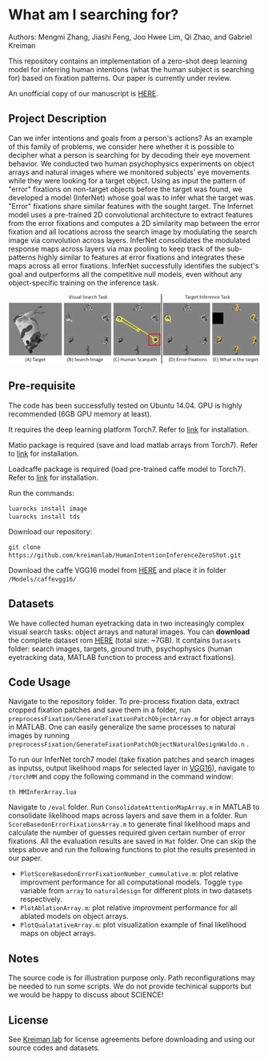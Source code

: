 # What am I searching for?

Authors: Mengmi Zhang, Jiashi Feng, Joo Hwee Lim, Qi Zhao, and Gabriel Kreiman

This repository contains an implementation of a zero-shot deep learning model for inferring human intentions (what the human subject is searching for) based on fixation patterns. Our paper is currently under review.

An unofficial copy of our manuscript is [HERE](http://arxiv.org/abs/1807.11926).

## Project Description

Can we infer intentions and goals from a person's actions? As an example of this family of problems, we consider here whether it is possible to decipher what a person is searching for by decoding their eye movement behavior. We conducted two human psychophysics experiments on object arrays and natural images where we monitored subjects' eye movements while they were looking for a target object. Using as input the pattern of "error" fixations on non-target objects before the target was found, we developed a model (InferNet) whose goal was to infer what the target was. "Error" fixations share similar features with the sought target. The Infernet model uses a pre-trained 2D convolutional architecture to extract features from the error fixations and computes a 2D similarity map between the error fixation and all locations across the search image by modulating the search image via convolution across layers. InferNet consolidates the modulated response maps across layers via max pooling to keep track of the sub-patterns highly similar to features at error fixations and integrates these maps across all error fixations. InferNet successfully identifies the subject's goal and outperforms all the competitive null models, even without any object-specific training on the inference task. 

[![problemintro](img/Capture.JPG)](img/Capture.JPG)

## Pre-requisite

The code has been successfully tested on Ubuntu 14.04. GPU is highly recommended (6GB GPU memory at least). 

It requires the deep learning platform Torch7. Refer to [link](http://torch.ch/docs/getting-started.html) for installation.  

Matio package is required (save and load matlab arrays from Torch7). Refer to [link](https://github.com/soumith/matio-ffi.torch) for installation.

Loadcaffe package is required (load pre-trained caffe model to Torch7). Refer to [link](https://github.com/szagoruyko/loadcaffe) for installation.

Run the commands:
```
luarocks install image
luarocks install tds
```
Download our repository:
```
git clone https://github.com/kreimanlab/HumanIntentionInferenceZeroShot.git
```

Download the caffe VGG16 model from [HERE](https://drive.google.com/open?id=1AEJse0liaT8uJoLmImqhyJN2y2_6mDsJ) and place it in folder ```/Models/caffevgg16/```

## Datasets

We have collected human eyetracking data in two increasingly complex visual search tasks: object arrays and natural images. You can **download** the complete dataset rom [HERE](https://drive.google.com/file/d/1ZvmugJDds-CrwTvhIXmyYVxnniNmx7ce/view?usp=sharing) (total size: ~7GB). It contains ```Datasets``` folder: search images, targets, ground truth, psychophysics (human eyetracking data, MATLAB function to process and extract fixations).

## Code Usage

Navigate to the repository folder. To pre-process fixation data, extract cropped fixation patches and save them in a folder, run ```preprocessFixation/GenerateFixationPatchObjectArray.m``` for object arrays in MATLAB. One can easily generalize the same processes to natural images by running ```preprocessFixation/GenerateFixationPatchObjectNaturalDesignWaldo.n``` .

To run our InferNet torch7 model (take fixation patches and search images as inputss, output likelihood maps for selected layer in [VGG16](https://arxiv.org/abs/1409.1556)), navigate to ```/torchMM``` and copy the following command in the command window:
```
th MMInferArray.lua
```

Navigate to ```/eval``` folder. Run ```ConsolidateAttentionMapArray.m``` in MATLAB to consolidate likelihood maps across layers and save them in a folder. Run ```ScoreBasedonErrorFixationsArray.m``` to generate final likelihood maps and calculate the number of guesses required given certain number of error fixations. All the evaluation results are saved in ```Mat``` folder. One can skip the steps above and run the following functions to plot the results presented in our paper.

- ```PlotScoreBasedonErrorFixationNumber_cummulative.m```: plot relative improvment performance for all computational models. Toggle ```type``` variable from ```array``` to ```naturaldesign``` for different plots in two datasets respectively.
- ```PlotAblationArray.m```: plot relative improvment performance for all ablated models on object arrays.
- ```PlotQualatativeArray.m```: plot visualization example of final likelihood maps on object arrays.

## Notes

The source code is for illustration purpose only. Path reconfigurations may be needed to run some scripts. We do not provide techinical supports but we would be happy to discuss about SCIENCE!

## License

See [Kreiman lab](http://klab.tch.harvard.edu/code/license_agreement.pdf) for license agreements before downloading and using our source codes and datasets.





